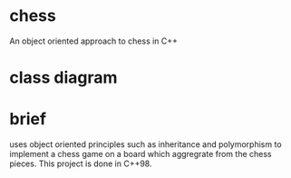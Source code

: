 # chess
An object oriented approach to chess in C++

# class diagram


# brief
uses object oriented principles such as inheritance and polymorphism to implement a chess game on a board which aggregrate from the chess pieces. This project is done in C++98.
